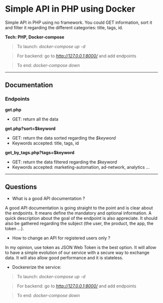 # Simple API in PHP using Docker
Simple API in PHP using no framework.
You could GET information, sort it and filter it regarding the different categories: title, tags, id.

**Tech: PHP, Docker-compose**

> To launch: _docker-compose up -d_

> For backend: go to _http://127.0.0.1:8000/_ and add endpoints

> To end: _docker-compose down_ 
________________
## Documentation

### Endpoints

**get.php**
- GET: return all the data

**get.php?sort=$keyword**
- GET: return the data sorted regarding the _$keyword_
- Keywords accepted: title, tags, id

**get_by_tags.php?tags=$keyword**
- GET: return the data filtered regarding the _$keyword_
- Keywords accepted: marketing-automation, ad-network, analytics ...

____________
## Questions
- What is a good API documentation ? 

A good API documentation is going straight to the point and is clear about the endpoints. It means define the mandatory and optional information. A quick description about the goal of the endpoint is also appreciate. It should also be gathered regarding the subject (the user, the product, the app, the token ...).

- How to change an API for registered users only ?

In my opinion, use token as JSON Web Token is the best option. It will allow to have a simple evolution of our service with a secure way to exchange data. It will also allow good performance and it is stateless.

- Dockererize the service:

> To launch: _docker-compose up -d_

> For backend: go to _http://127.0.0.1:8000/_ and add endpoints

> To end: _docker-compose down_ 